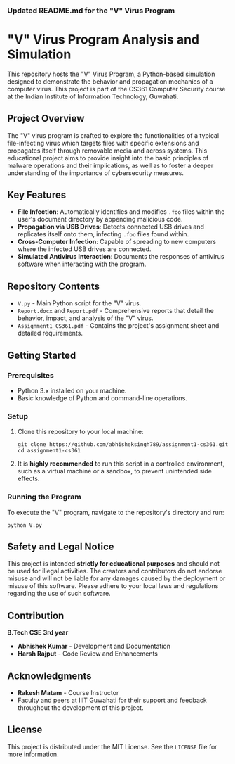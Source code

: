 ### Updated README.md for the "V" Virus Program


# "V" Virus Program Analysis and Simulation

This repository hosts the "V" Virus Program, a Python-based simulation designed to demonstrate the behavior and propagation mechanics of a computer virus. This project is part of the CS361 Computer Security course at the Indian Institute of Information Technology, Guwahati.

## Project Overview

The "V" virus program is crafted to explore the functionalities of a typical file-infecting virus which targets files with specific extensions and propagates itself through removable media and across systems. This educational project aims to provide insight into the basic principles of malware operations and their implications, as well as to foster a deeper understanding of the importance of cybersecurity measures.

## Key Features

- **File Infection**: Automatically identifies and modifies `.foo` files within the user's document directory by appending malicious code.
- **Propagation via USB Drives**: Detects connected USB drives and replicates itself onto them, infecting `.foo` files found within.
- **Cross-Computer Infection**: Capable of spreading to new computers where the infected USB drives are connected.
- **Simulated Antivirus Interaction**: Documents the responses of antivirus software when interacting with the program.

## Repository Contents

- `V.py` - Main Python script for the "V" virus.
- `Report.docx` and `Report.pdf` - Comprehensive reports that detail the behavior, impact, and analysis of the "V" virus.
- `Assignment1_CS361.pdf` - Contains the project's assignment sheet and detailed requirements.

## Getting Started

### Prerequisites

- Python 3.x installed on your machine.
- Basic knowledge of Python and command-line operations.

### Setup

1. Clone this repository to your local machine:
   ```
   git clone https://github.com/abhisheksingh789/assignment1-cs361.git
   cd assignment1-cs361
   ```

2. It is **highly recommended** to run this script in a controlled environment, such as a virtual machine or a sandbox, to prevent unintended side effects.

### Running the Program

To execute the "V" program, navigate to the repository's directory and run:
```
python V.py
```

## Safety and Legal Notice

This project is intended **strictly for educational purposes** and should not be used for illegal activities. The creators and contributors do not endorse misuse and will not be liable for any damages caused by the deployment or misuse of this software. Please adhere to your local laws and regulations regarding the use of such software.

## Contribution

**B.Tech CSE 3rd year**

- **Abhishek Kumar** - Development and Documentation
- **Harsh Rajput** - Code Review and Enhancements

## Acknowledgments

- **Rakesh Matam** - Course Instructor
- Faculty and peers at IIIT Guwahati for their support and feedback throughout the development of this project.

## License

This project is distributed under the MIT License. See the `LICENSE` file for more information.
